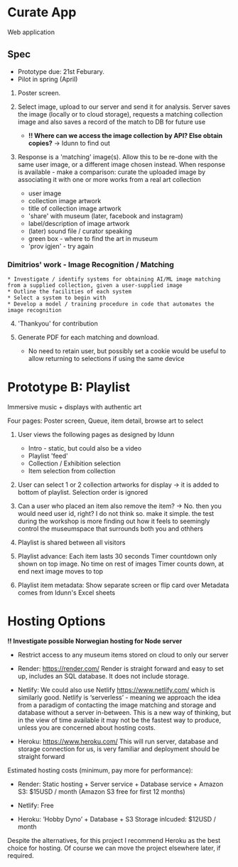 # Curate App

Web application

## Spec
* Prototype due: 21st Feburary.
* Pilot in spring (April)

1. Poster screen.

2. Select image, upload to our server and send it for analysis. Server saves the image (locally or to cloud storage), requests a matching collection image and also saves a record of the match to DB for future use

   - __!! Where can we access the image collection by API? Else obtain copies?__
   -> Idunn to find out

3. Response is a 'matching' image(s). Allow this to be re-done with the same user image, or a different image chosen instead.
When response is available - make a comparison: curate the uploaded image by associating it with one or more works from a real art collection

   * user image
   * collection image artwork
   * title of collection image artwork
   * 'share' with museum (later, facebook and instagram)
   * label/description of image artwork
   * (later) sound file / curator speaking
   * green box - where to find the art in museum
   * 'prov igjen' - try again


  ### Dimitrios' work - Image Recognition / Matching
	* Investigate / identify systems for obtaining AI/ML image matching from a supplied collection, given a user-supplied image
	* Outline the facilities of each system
	* Select a system to begin with
	* Develop a model / training procedure in code that automates the image recognition

4. 'Thankyou' for contribution

5. Generate PDF for each matching and download.

   - No need to retain user, but possibly set a cookie would be useful to allow returning to selections if using the same device


# Prototype B: Playlist
Immersive music + displays with authentic art


Four pages:  Poster screen, Queue, item detail, browse art to select

1. User views the following pages as designed by Idunn
   - Intro - static, but could also be a video
   - Playlist 'feed'
   - Collection / Exhibition selection
   - Item selection from collection

2. User can select 1 or 2 collection artworks for display -> it is added to bottom of playlist. Selection order is ignored

3. Can a user who placed an item also remove the item?
-> No. then you would need user id, right? I do not think so. make it simple. the test during the workshop is more finding out how it feels to seemingly control the museumspace that surrounds both you and othhers

1. Playlist is shared between all visitors
2. Playlist advance:
   Each item lasts 30 seconds
   Timer countdown only shown on top image. No time on rest of images
   Timer counts down, at end next image moves to top
3. Playlist item metadata:
   Show separate screen or flip card over
   Metadata comes from Idunn's Excel sheets


# Hosting Options

  __!! Investigate possible Norwegian hosting for Node server__

  * Restrict access to any museum items stored on cloud to only our server

  *	Render: https://render.com/  Render is straight forward and easy to set up, includes an SQL database. It does not include storage.

  * Netlify: We could also use Netlify https://www.netlify.com/ which is similarly good. Netlify is ‘serverless’ - meaning we approach the idea from a paradigm of contacting the image matching and storage and database without a server in-between. This is a new way of thinking, but in the view of time available it may not be the fastest way to produce, unless you are concerned about hosting costs.

  * Heroku: https://www.heroku.com/  This will run server, database and storage connection for us, is very familiar and deployment should be straight forward

Estimated hosting costs (minimum, pay more for performance):

   * Render:  Static hosting + Server service + Database service + Amazon S3:  $15USD / month (Amazon S3 free for first 12 months)

   * Netlify:  Free

   * Heroku:  ‘Hobby Dyno’ + Database + S3 Storage inlcuded:  $12USD / month

Despite the alternatives, for this project I recommend Heroku as the best choice for hosting. Of course we can move the project elsewhere later, if required.
